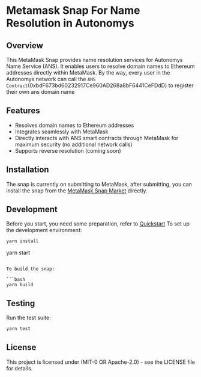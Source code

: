 # Metamask Snap For Name Resolution in Autonomys

## Overview

This MetaMask Snap provides name resolution services for Autonomys Name Service (ANS). It enables users to resolve domain names to Ethereum addresses directly within MetaMask.
By the way, every user in the Autonomys network can call the `ANS Contract`(0xbdF673bd60232917Ce960AD268a8bF6441CeFDdD) to register  their own ans domain name

## Features

- Resolves domain names to Ethereum addresses
- Integrates seamlessly with MetaMask
- Directly interacts with ANS smart contracts through MetaMask for maximum security (no additional network calls)
- Supports reverse resolution (coming soon)

## Installation

The snap is currently on submitting to MetaMask, after submitting, you can install the snap from the [MetaMask Snap Market](https://snaps.metamask.io/) directly.

## Development

Before you start, you need some preparation, refer to [Quickstart](https://docs.metamask.io/snaps/get-started/quickstart/) 
To set up the development environment:

```bash
yarn install
```
yarn start
```

To build the snap:

```bash
yarn build
```

## Testing

Run the test suite:

```bash
yarn test
```

## License

This project is licensed under (MIT-0 OR Apache-2.0) - see the LICENSE file for details.
